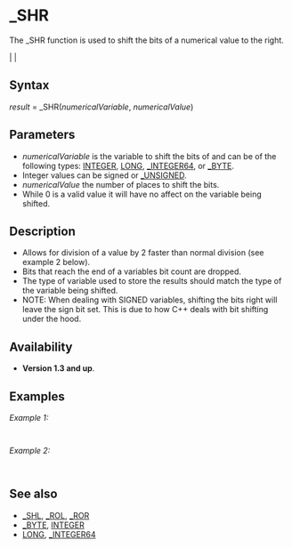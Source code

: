 # _SHR

The _SHR function is used to shift the bits of a numerical value to the right.

  

|  |

## Syntax

*result* = _SHR(*numericalVariable*, *numericalValue*)
  

## Parameters

* *numericalVariable* is the variable to shift the bits of and can be of the following types: [INTEGER](INTEGER.md), [LONG](LONG.md), [_INTEGER64](_INTEGER64.md), or [_BYTE](_BYTE.md).
* Integer values can be signed or [_UNSIGNED](_UNSIGNED.md).
* *numericalValue* the number of places to shift the bits.
* While 0 is a valid value it will have no affect on the variable being shifted.

  

## Description

* Allows for division of a value by 2 faster than normal division (see example 2 below).
* Bits that reach the end of a variables bit count are dropped.
* The type of variable used to store the results should match the type of the variable being shifted.
* NOTE: When dealing with SIGNED variables, shifting the bits right will leave the sign bit set. This is due to how C++ deals with bit shifting under the hood.

  

## Availability

* **Version 1.3 and up**.

  

## Examples

*Example 1:*

``` A~%% = 128 'set left most bit of an[_UNSIGNED](_UNSIGNED.md) [_BYTE](_BYTE.md) [PRINT](PRINT.md) A~%% [PRINT](PRINT.md) _SHR(A~%%,7) [PRINT](PRINT.md) _SHR(A~%%,8) 'shift the bit off the right 'edge'  
```

```  128  1  0  
```

  

*Example 2:*

``` A~%% = 128 [FOR](FOR.md) I%% = 0 [TO](TO.md) 8     [PRINT](PRINT.md) _SHR(A~%%, I%%) [NEXT](NEXT.md) I%%  
```

```  128   64   32   16   8   4   2   1   0  
```

  

## See also

* [_SHL](_SHL.md), [_ROL](_ROL.md), [_ROR](_ROR.md)
* [_BYTE](_BYTE.md), [INTEGER](INTEGER.md)
* [LONG](LONG.md), [_INTEGER64](_INTEGER64.md)

  
